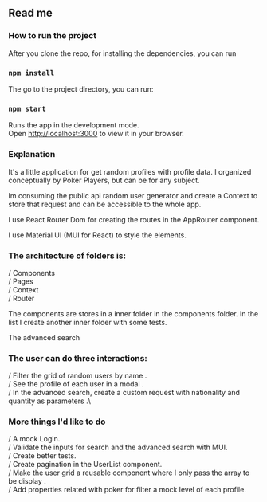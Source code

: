 ## Read me

### How to run the project

After you clone the repo, for installing the dependencies, you can run

### `npm install`

The go to the project directory, you can run:

### `npm start`

Runs the app in the development mode.\
Open [http://localhost:3000](http://localhost:3000) to view it in your browser.

### Explanation

It's a little application for get random profiles with profile data.
I organized conceptually by Poker Players, but can be for any subject.

Im consuming the public api random user generator and create a Context to store that request and can be accessible to the whole app.

I use React Router Dom for creating the routes in the AppRouter component.

I use Material UI (MUI for React) to style the elements.

### The architecture of folders is:

/ Components \
/ Pages \
/ Context \
/ Router

The components are stores in a inner folder in the components folder. In the list I create another inner folder with some tests.

The advanced search

### The user can do three interactions:

/ Filter the grid of random users by name .\
/ See the profile of each user in a modal .\
/ In the advanced search, create a custom request with nationality and quantity as parameters .\

### More things I'd like to do

/ A mock Login.\
/ Validate the inputs for search and the advanced search with MUI.\
/ Create better tests.\
/ Create pagination in the UserList component.\
/ Make the user grid a reusable component where I only pass the array to be display .\
/ Add properties related with poker for filter a mock level of each profile.
